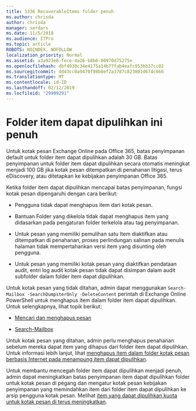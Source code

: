 ```yaml
---
title: 1336 RecoverableItems folder penuh
ms.author: chrisda
author: chrisda
manager: serdars
ms.date: 11/5/2018
ms.audience: ITPro
ms.topic: article
ROBOTS: NOINDEX, NOFOLLOW
localization_priority: Normal
ms.assetid: a3a923e8-fece-4a26-b8b6-00970d75275e
ms.openlocfilehash: dbf4930c34e4175a14b77fab4eafc953bb37cc02
ms.sourcegitcommit: dd43cc0a9470f98b8ef2a3787c823801d674c666
ms.translationtype: MT
ms.contentlocale: id-ID
ms.lasthandoff: 02/12/2019
ms.locfileid: "29909291"
---
```

# <a name="the-recoverable-items-folder-is-full"></a>Folder item dapat dipulihkan ini penuh

Untuk kotak pesan Exchange Online pada Office 365, batas penyimpanan default untuk folder item dapat dipulihkan adalah 30 GB. Batas penyimpanan untuk folder item dapat dipulihkan secara otomatis meningkat menjadi 100 GB jika kotak pesan ditempatkan di penahanan litigasi, terus eDiscovery, atau ditetapkan ke kebijakan penyimpanan Office 365.
  
Ketika folder item dapat dipulihkan mencapai batas penyimpanan, fungsi kotak pesan dipengaruhi dengan cara berikut:
  
- Pengguna tidak dapat menghapus item dari kotak pesan.
    
- Bantuan Folder yang dikelola tidak dapat menghapus item yang didasarkan pada pengaturan folder terkelola atau tag penyimpanan.
    
- Untuk pesan yang memiliki pemulihan satu Item diaktifkan atau ditempatkan di penahanan, proses perlindungan salinan pada menulis halaman tidak mempertahankan versi item yang disunting oleh pengguna.
    
- Untuk pesan yang memiliki kotak pesan yang diaktifkan pendataan audit, entri log audit kotak pesan tidak dapat disimpan dalam audit subfolder dalam folder item dapat dipulihkan.
    
Untuk kotak pesan yang tidak ditahan, admin dapat menggunakan `Search-Mailbox -SearchDumpsterOnly -DeleteContent` perintah di Exchange Online PowerShell untuk menghapus item dalam folder item dapat dipulihkan. Untuk selengkapnya, lihat topik berikut: 
  
- [Mencari dan menghapus pesan](https://docs.microsoft.com/office365/securitycompliance/search-for-and-delete-messagesadmin-help)
    
- [Search-Mailbox](https://docs.microsoft.com/powershell/module/exchange/mailboxes/Search-Mailbox)
    
Untuk kotak pesan yang ditahan, admin perlu menghapus penahanan sebelum mereka dapat item yang dihapus dari folder item dapat dipulihkan. Untuk informasi lebih lanjut, lihat [menghapus item dalam folder kotak pesan berbasis Internet pada menampung item dapat dipulihkan](https://docs.microsoft.com/office365/securitycompliance/delete-items-in-the-recoverable-items-folder-of-mailboxes-on-hold).
  
Untuk membantu mencegah folder item dapat dipulihkan menjadi penuh, admin dapat meningkatkan batas penyimpanan item dapat dipulihkan folder untuk kotak pesan di pegang dan mengatur kotak pesan kebijakan penyimpanan yang memindahkan item dari folder item dapat dipulihkan ke arsip pengguna kotak pesan. Melihat [item yang dapat dipulihkan kuota untuk kotak pesan di terus meningkatkan](https://docs.microsoft.com/office365/securitycompliance/increase-the-recoverable-quota-for-mailboxes-on-hold).
  

